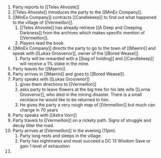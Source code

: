 1. Party reports to [[Teles Ahvoste]]
2. [[Teles Ahvoste]] introduces the party to the [[MinEx Company]].
3. [[MinEx Company]] contracts [[Candlekeep]] to find out what happened to the village of [[Vermeillon]].
	1. [[Teles Ahvoste]] has already retrieve [[A Deep and Creeping Darkness]] from the archives which makes specific mention of [[Vermeillon]].
	2. Players read the book
4. [[MinEx Company]] directs the party to go to the town of [[Maerin]] and speak with [[Lukas Grosvenor]], owner of the [[Bored Weasel]]. 
	1. Party will be rewarded with a [[bag of holding]] and [[Candlekeep]] will receive a 1% stake in the mine.
5. Party leaves for [[Maerin]].
6. Party arrives in [[Maerin]] and goes to [[Bored Weasel]].
7. Party speaks with [[Lukas Grosvenor]]
	1. gives them directions to [[Vermeillon]]
	2. asks party to leave flowers at the big tree for his late wife [[Lorna Grosvenor]], who died in the mining disaster. There is a small necklace he would like to be returned to him.
	3. He gives the party a very rough map of [[Vermeillon]] but much can change in 70 years
8. Party speaks with [[Astra Vorn]]
9. Party travels to [[Vermeillon]] on a rickety path. Signs of struggle and decay litter the road.
10. Party arrives at [[Vermeillon]] in the evening (11pm).
	1. Party long rests and sleeps in the village.
	2. Party has nightmares and must succeed a DC 13 Wisdom Save or gain 1 level of exhaustion
11. 